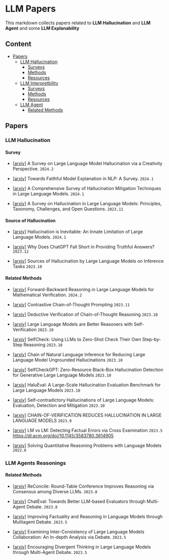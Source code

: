 # LLM Papers

This markdown collects papers related to **LLM Hallucination** and **LLM Agent** and some  **LLM Explanability** 

   
## Content
  
- [Papers](#papers)
  - [LLM Hallucination](#llm-and-hal)
    - [Surveys](#surveys)
    - [Methods](#methods)
    - [Resources](#resources)
  - [LLM Interpretbility](#llm-and-it)
    - [Surveys](#surveys)
    - [Methods](#methods)
    - [Resources](#resources)
  - [LLM Agent](#llm-and-ag)
    - [Related Methods](#methods)

## Papers

### LLM Hallucination

#### Survey
- \[[arxiv](https://arxiv.org/html/2402.06647v1)\] A Survey on Large Language Model Hallucination via a Creativity Perspective. `2024.2`

- \[[arxiv](https://arxiv.org/abs/2209.11326)\] Towards Faithful Model Explanation in NLP: A Survey. `2024.1`

- \[[arxiv](https://arxiv.org/abs/2401.01313)\] A Comprehensive Survey of Hallucination Mitigation Techniques in Large Language Models. `2024.1`

- \[[arxiv](https://arxiv.org/abs/2311.05232)\] A Survey on Hallucination in Large Language Models: Principles, Taxonomy, Challenges, and Open Questions. `2023.11`



#### Source of Hallucination

- \[[arxiv](https://arxiv.org/abs/2401.11817)\] Hallucination is Inevitable: An Innate Limitation of Large Language Models. `2024.1`

- \[[arxiv](https://arxiv.org/abs/2309.13007)\] Why Does ChatGPT Fall Short in Providing Truthful Answers? `2023.12`

- \[[arxiv](https://arxiv.org/abs/2305.14552)\] Sources of Hallucination by Large Language Models on Inference Tasks `2023.10`

#### Related Methods


- \[[arxiv](https://arxiv.org/abs/2308.07758)\] Forward-Backward Reasoning in Large Language Models for Mathematical Verification. `2024.2`
- \[[arxiv](https://arxiv.org/abs/2311.09277)\] Contrastive Chain-of-Thought Prompting `2023.11`
- \[[arxiv](https://arxiv.org/abs/2306.03872)\] Deductive Verification of Chain-of-Thought Reasoning `2023.10`
- \[[arxiv](https://arxiv.org/abs/2212.09561)\] Large Language Models are Better Reasoners with Self-Verification `2023.10`
- \[[arxiv](https://arxiv.org/abs/2308.00436)\] SelfCheck: Using LLMs to Zero-Shot Check Their Own Step-by-Step Reasoning `2023.10`
- \[[arxiv](https://arxiv.org/abs/2310.03951)\] Chain of Natural Language Inference for Reducing Large Language Model Ungrounded Hallucinations `2023.10`
- \[[arxiv](https://arxiv.org/abs/2303.08896)\] SelfCheckGPT: Zero-Resource Black-Box Hallucination Detection for Generative Large Language Models `2023.10`
- \[[arxiv](https://arxiv.org/abs/2305.11747)\] HaluEval: A Large-Scale Hallucination Evaluation Benchmark for Large Language Models `2023.10`

- \[[arxiv](https://arxiv.org/abs/2305.15852)\] Self-contradictory Hallucinations of Large Language Models: Evaluation, Detection and Mitigation `2023.10`
- \[[arxiv](https://arxiv.org/abs/2309.11495)\] CHAIN-OF-VERIFICATION REDUCES HALLUCINATION IN LARGE LANGUAGE MODELS `2023.9`
- \[[arxiv](https://arxiv.org/abs/2305.13281)\] LM vs LM: Detecting Factual Errors via Cross Examination `2023.5`
https://dl.acm.org/doi/10.1145/3583780.3614905 
- \[[arxiv](https://arxiv.org/abs/2206.14858)\] Solving Quantitative Reasoning Problems with Language Models `2022.6`


### LLM Agents Reasonings

#### Related Methods

- \[[arxiv](https://arxiv.org/abs/2309.13007)\] ReConcile: Round-Table Conference Improves Reasoning via Consensus among Diverse LLMs. `2023.8`

- \[[arxiv](https://arxiv.org/abs/2308.07201)\] ChatEval: Towards Better LLM-based Evaluators through Multi-Agent Debate. `2023.8`

- \[[arxiv](https://arxiv.org/abs/2305.14325)\] Improving Factuality and Reasoning in Language Models through Multiagent Debate. `2023.5`

- \[[arxiv](https://arxiv.org/abs/2305.11595)\] Examining Inter-Consistency of Large Language Models Collaboration: An In-depth Analysis via Debate. `2023.5`

- \[[arxiv](https://arxiv.org/abs/2305.19118)\] Encouraging Divergent Thinking in Large Language Models through Multi-Agent Debate. `2023.5`

